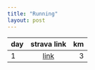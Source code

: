 ```yaml
---
title: "Running"
layout: post
---
```

| day      |      strava link      |  km |
|----------|:-------------:|------:|
| 1 |  [link](https://strava.app.link/EPhNeem2HRb)  | 3 |